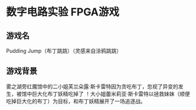 # 数字电路实验 FPGA游戏

## 游戏名

Pudding Jump（布丁跳跳）（灵感来自涂鸦跳跳）

## 游戏背景

雾之湖旁红魔馆中的二小姐芙兰朵露·斯卡雷特因为贪吃布丁，忽视了异变的发生，被馆中巨大化布丁妖精吃掉了 ！大小姐蕾米莉亚·斯卡雷特以拯救妹妹（顺便吃掉巨大化的布丁）为目标，和布丁妖精展开了一场追逐战。

